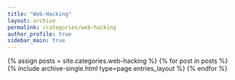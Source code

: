```yaml
---
title: "Web-Hacking"
layout: archive
permalink: /categories/web-hacking
author_profile: true
sidebar_main: true
---
```


{% assign posts = site.categories.web-hacking %}
{% for post in posts %}{% include archive-single.html type=page.entries_layout %} {% endfor %}